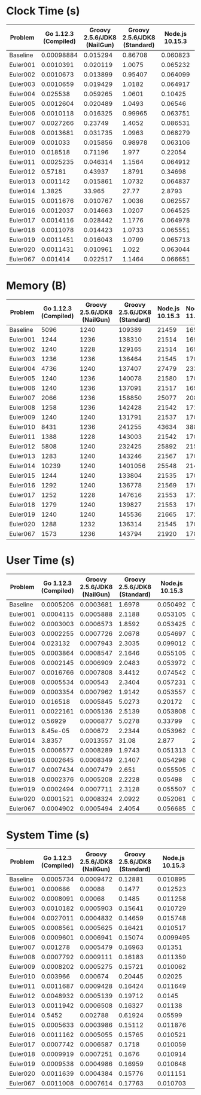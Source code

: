 

# Clock Time (s)

Problem|Go 1.12.3 (Compiled)|Groovy 2.5.6/JDK8 (NailGun)|Groovy 2.5.6/JDK8 (Standard)|Node.js 10.15.3|Node.js 11.15.0|Node.js 12.3.0|PyPy 3.6-7.1.0|Python 3.7.3|Ruby 2.6.0
---|---|---|---|---|---|---|---|---|---
Baseline|0.00098884|0.015294|0.86708|0.060823|0.057156|0.030734|0.041432|0.039217|0.072349
Euler001|0.0010391|0.020119|1.0075|0.065232|0.066201|0.035463|0.042814|0.042208|0.072327
Euler002|0.0010673|0.013899|0.95407|0.064099|0.065704|0.036134|0.043293|0.042185|0.071701
Euler003|0.0010659|0.019429|1.0182|0.064917|0.067471|0.035728|0.043367|0.041938|0.073591
Euler004|0.025538|0.059265|1.0601|0.10425|0.10559|0.063709|0.12451|0.23337|0.28151
Euler005|0.0012604|0.020489|1.0493|0.06546|0.06614|0.036346|0.054329|0.064891|0.073736
Euler006|0.0010118|0.016325|0.99965|0.063751|0.066135|0.036231|0.042007|0.039369|0.069993
Euler007|0.0027266|0.23749|1.4052|0.086531|0.08119|0.053932|0.14617|0.1555|0.23828
Euler008|0.0013681|0.031735|1.0963|0.068279|0.065973|0.03729|0.058281|0.062588|0.073452
Euler009|0.001033|0.015856|0.98978|0.063106|0.065534|0.035776|0.043949|0.039508|0.074834
Euler010|0.018518|0.71196|1.977|0.22054|0.16773|0.14982|0.36158|1.2191|1.6144
Euler011|0.0025235|0.046314|1.1564|0.064912|0.069647|0.037237|0.06859|0.063298|0.072523
Euler012|0.57181|0.43937|1.8791|0.34698|0.39649|0.3856|0.81866|4.8479|4.6107
Euler013|0.001142|0.015861|1.0732|0.064837|0.065594|0.039829|0.043216|0.039711|0.075773
Euler014|1.3825|33.965|27.77|2.8793|2.8011|2.8773|1.0174|29.778|12.476
Euler015|0.0011676|0.010767|1.0036|0.062557|0.066396|0.036928|0.043719|0.040071|0.071507
Euler016|0.0012037|0.014663|1.0207|0.064525|0.064565|0.036215|0.042579|0.041568|0.076629
Euler017|0.0014116|0.028442|1.1776|0.064978|0.0669|0.03845|0.050018|0.043529|0.080297
Euler018|0.0011078|0.014423|1.0733|0.065551|0.066715|0.036386|0.055068|0.062039|0.072344
Euler019|0.0011451|0.016043|1.0799|0.065713|0.066312|0.037256|0.077117|0.057552|0.075417
Euler020|0.0011431|0.010961|1.022|0.063044|0.069045|0.035839|0.042146|0.040824|0.071589
Euler067|0.001414|0.022517|1.1464|0.066651|0.06917|0.040884|0.063138|0.068743|0.076674


# Memory (B)

Problem|Go 1.12.3 (Compiled)|Groovy 2.5.6/JDK8 (NailGun)|Groovy 2.5.6/JDK8 (Standard)|Node.js 10.15.3|Node.js 11.15.0|Node.js 12.3.0|PyPy 3.6-7.1.0|Python 3.7.3|Ruby 2.6.0
---|---|---|---|---|---|---|---|---|---
Baseline|5096|1240|109389|21459|16595|15550|43976|6036|11499
Euler001|1244|1236|138310|21514|16993|16024|44513|6052|11555
Euler002|1240|1228|129165|21514|16996|16018|44567|6195|11526
Euler003|1236|1236|136464|21545|17078|16110|45376|6052|11695
Euler004|4736|1240|137407|27479|23383|22334|46296|6215|15072
Euler005|1240|1236|140078|21580|17053|16101|46391|7031|11561
Euler006|1240|1236|137091|21517|16993|16022|44486|6053|11529
Euler007|2066|1236|158850|25077|20809|20499|50779|8016|33726
Euler008|1258|1236|142428|21542|17156|16182|47025|7211|11679
Euler009|1240|1240|131791|21537|17005|16045|44585|6164|11559
Euler010|8431|1236|241255|43634|38893|37597|84250|27117|246559
Euler011|1388|1228|143003|21542|17059|16102|47395|7032|11806
Euler012|5808|1240|232425|25892|21585|21461|52293|9411|12103
Euler013|1283|1240|143246|21567|17052|16098|44669|6083|11571
Euler014|10239|1240|1401056|25548|21409|21081|52456|6051|44626
Euler015|1244|1240|133804|21535|17009|16042|44539|6166|11533
Euler016|1292|1240|136778|21569|17091|16070|44480|6050|11626
Euler017|1252|1228|147616|21553|17206|16220|45680|6052|11748
Euler018|1279|1240|139827|21553|17055|16086|46618|7217|11580
Euler019|1240|1240|145536|21665|17280|16300|47746|9143|11807
Euler020|1288|1232|136314|21545|17045|16054|44524|6164|11596
Euler067|1573|1236|143794|21920|17802|16854|47459|7231|11792


# User Time (s)

Problem|Go 1.12.3 (Compiled)|Groovy 2.5.6/JDK8 (NailGun)|Groovy 2.5.6/JDK8 (Standard)|Node.js 10.15.3|Node.js 11.15.0|Node.js 12.3.0|PyPy 3.6-7.1.0|Python 3.7.3|Ruby 2.6.0
---|---|---|---|---|---|---|---|---|---
Baseline|0.0005206|0.0003681|1.6978|0.050492|0.049838|0.024833|0.024584|0.034659|0.062413
Euler001|0.0004115|0.0005888|2.1188|0.053105|0.055876|0.029254|0.02671|0.037947|0.062855
Euler002|0.0003003|0.0006573|1.8592|0.053425|0.05659|0.028641|0.027301|0.037825|0.063814
Euler003|0.0002255|0.0007726|2.0678|0.054697|0.056936|0.027365|0.025572|0.036735|0.064834
Euler004|0.023132|0.0007943|2.3035|0.099012|0.10111|0.055241|0.10622|0.22924|0.26974
Euler005|0.0003864|0.0008547|2.1646|0.055105|0.056228|0.028899|0.036407|0.059576|0.064108
Euler006|0.0002145|0.0006909|2.0483|0.053972|0.05543|0.029187|0.026029|0.035327|0.060453
Euler007|0.0016766|0.0007808|3.4412|0.074542|0.069705|0.046138|0.12473|0.14981|0.22322
Euler008|0.0005534|0.000543|2.3404|0.057231|0.055926|0.030286|0.040052|0.057681|0.063962
Euler009|0.0003354|0.0007962|1.9142|0.053557|0.05458|0.028985|0.026345|0.035671|0.065089
Euler010|0.016518|0.0005845|5.0273|0.20172|0.15017|0.13589|0.32725|1.2056|1.5268
Euler011|0.0022161|0.0005136|2.5139|0.053808|0.058654|0.031424|0.050043|0.058542|0.064841
Euler012|0.56929|0.0006877|5.0278|0.33799|0.38912|0.38088|0.79552|4.8345|4.5965
Euler013|8.45e-05|0.000672|2.2344|0.053962|0.057019|0.032617|0.026525|0.034826|0.06644
Euler014|3.8357|0.0013557|31.08|2.877|2.8021|2.8857|0.99284|29.759|12.377
Euler015|0.0006577|0.0008289|1.9743|0.051313|0.054443|0.02989|0.026688|0.035021|0.063484
Euler016|0.0002645|0.0008349|2.1407|0.054298|0.055426|0.030033|0.024733|0.0381|0.066881
Euler017|0.0007434|0.0007479|2.651|0.055505|0.056292|0.031808|0.033053|0.038985|0.070421
Euler018|0.0002376|0.0005208|2.2228|0.05498|0.055986|0.029134|0.036938|0.057768|0.06258
Euler019|0.0002494|0.0007711|2.3128|0.055507|0.056706|0.031049|0.060062|0.05099|0.066602
Euler020|0.0001521|0.0008324|2.0922|0.052061|0.059377|0.029081|0.025023|0.037475|0.064008
Euler067|0.0004902|0.0005494|2.4054|0.056685|0.059918|0.03589|0.043651|0.063337|0.067493


# System Time (s)

Problem|Go 1.12.3 (Compiled)|Groovy 2.5.6/JDK8 (NailGun)|Groovy 2.5.6/JDK8 (Standard)|Node.js 10.15.3|Node.js 11.15.0|Node.js 12.3.0|PyPy 3.6-7.1.0|Python 3.7.3|Ruby 2.6.0
---|---|---|---|---|---|---|---|---|---
Baseline|0.0005734|0.0009472|0.12881|0.010895|0.0077332|0.0062118|0.016557|0.0043745|0.0097129
Euler001|0.000686|0.00088|0.1477|0.012523|0.010864|0.006647|0.015855|0.0041012|0.0091958
Euler002|0.0008091|0.00068|0.1485|0.011258|0.0095426|0.0079059|0.0158|0.004175|0.0077228
Euler003|0.0010182|0.0005903|0.15641|0.010729|0.01037|0.0086893|0.017418|0.0050411|0.0084782
Euler004|0.0027011|0.0004832|0.14659|0.015748|0.013622|0.010152|0.017984|0.0037977|0.010991
Euler005|0.0008561|0.0005625|0.16421|0.010517|0.010473|0.0077695|0.017551|0.0050933|0.0093856
Euler006|0.0009601|0.0006941|0.15074|0.0099495|0.011074|0.0073468|0.015826|0.0038975|0.0093863
Euler007|0.001278|0.0005479|0.16963|0.01351|0.012621|0.0086835|0.020926|0.0054959|0.01479
Euler008|0.0007792|0.0009111|0.16183|0.011359|0.010711|0.0071232|0.018067|0.0045892|0.0091055
Euler009|0.0008202|0.0005275|0.15721|0.010062|0.011239|0.0069181|0.017375|0.0036892|0.0095763
Euler010|0.003966|0.000674|0.20445|0.02025|0.019032|0.015405|0.033606|0.012497|0.08588
Euler011|0.0011687|0.0009428|0.16424|0.011649|0.010471|0.005926|0.018183|0.0043019|0.0074927
Euler012|0.0048932|0.0005139|0.19712|0.0145|0.013218|0.0099996|0.022391|0.0097976|0.0092985
Euler013|0.0011942|0.0006508|0.16327|0.01138|0.0091435|0.007067|0.016535|0.0046805|0.0091226
Euler014|0.5452|0.002788|0.61924|0.05599|0.04986|0.043114|0.023496|0.0053988|0.091388
Euler015|0.0005633|0.0003986|0.15112|0.011876|0.012241|0.0071948|0.01688|0.0046999|0.0077979
Euler016|0.0011162|0.0005055|0.15765|0.010521|0.0096441|0.0062916|0.017713|0.0033002|0.009582
Euler017|0.0007742|0.0006587|0.1718|0.010059|0.011124|0.0069206|0.016824|0.004285|0.0095891
Euler018|0.0009919|0.0007251|0.1676|0.010914|0.01089|0.0073998|0.017974|0.0039914|0.0093042
Euler019|0.0009538|0.0004986|0.16959|0.010648|0.010257|0.0066086|0.016847|0.006388|0.008498
Euler020|0.0011639|0.0004384|0.15776|0.011151|0.010049|0.0069706|0.016927|0.0031955|0.0073
Euler067|0.0011008|0.0007614|0.17763|0.010703|0.0098242|0.0053292|0.019284|0.0048033|0.0089815
